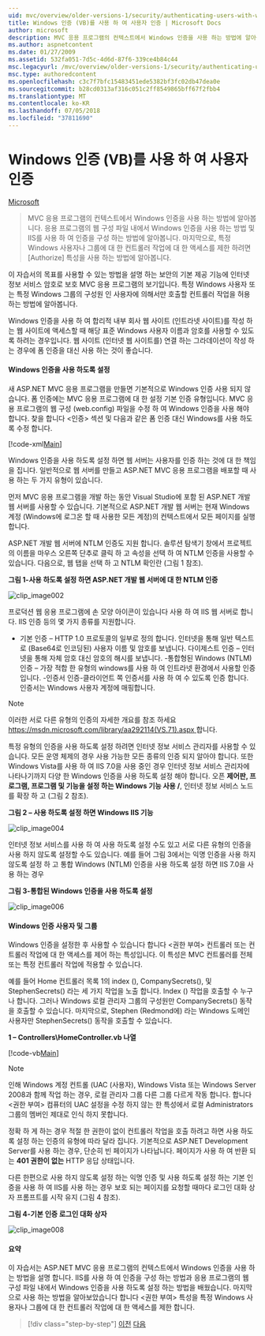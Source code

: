 ```yaml
---
uid: mvc/overview/older-versions-1/security/authenticating-users-with-windows-authentication-vb
title: Windows 인증 (VB)를 사용 하 여 사용자 인증 | Microsoft Docs
author: microsoft
description: MVC 응용 프로그램의 컨텍스트에서 Windows 인증을 사용 하는 방법에 알아봅니다. 응용 프로그램의 웹 co 내에서 Windows 인증을 사용 하는 방법에 알아봅니다...
ms.author: aspnetcontent
ms.date: 01/27/2009
ms.assetid: 532fa051-7d5c-4d6d-87f6-339ce4b84c44
msc.legacyurl: /mvc/overview/older-versions-1/security/authenticating-users-with-windows-authentication-vb
msc.type: authoredcontent
ms.openlocfilehash: c3c7f7bfc15483451ede5382bf3fc02db47dea0e
ms.sourcegitcommit: b28cd0313af316c051c2ff8549865bff67f2fbb4
ms.translationtype: MT
ms.contentlocale: ko-KR
ms.lasthandoff: 07/05/2018
ms.locfileid: "37811690"
---
```

<a name="authenticating-users-with-windows-authentication-vb"></a>Windows 인증 (VB)를 사용 하 여 사용자 인증
====================
[Microsoft](https://github.com/microsoft)

> MVC 응용 프로그램의 컨텍스트에서 Windows 인증을 사용 하는 방법에 알아봅니다. 응용 프로그램의 웹 구성 파일 내에서 Windows 인증을 사용 하는 방법 및 IIS를 사용 하 여 인증을 구성 하는 방법에 알아봅니다. 마지막으로, 특정 Windows 사용자나 그룹에 대 한 컨트롤러 작업에 대 한 액세스를 제한 하려면 [Authorize] 특성을 사용 하는 방법에 알아봅니다.


이 자습서의 목표를 사용할 수 있는 방법을 설명 하는 보안의 기본 제공 기능에 인터넷 정보 서비스 암호로 보호 MVC 응용 프로그램의 보기입니다. 특정 Windows 사용자 또는 특정 Windows 그룹의 구성원 인 사용자에 의해서만 호출할 컨트롤러 작업을 허용 하는 방법에 알아봅니다.

Windows 인증을 사용 하 여 합리적 내부 회사 웹 사이트 (인트라넷 사이트)를 작성 하는 웹 사이트에 액세스할 때 해당 표준 Windows 사용자 이름과 암호를 사용할 수 있도록 하려는 경우입니다. 웹 사이트 (인터넷 웹 사이트를) 연결 하는 그라데이션이 작성 하는 경우에 폼 인증을 대신 사용 하는 것이 좋습니다.

#### <a name="enabling-windows-authentication"></a>Windows 인증을 사용 하도록 설정

새 ASP.NET MVC 응용 프로그램을 만들면 기본적으로 Windows 인증 사용 되지 않습니다. 폼 인증에는 MVC 응용 프로그램에 대 한 설정 기본 인증 유형입니다. MVC 응용 프로그램의 웹 구성 (web.config) 파일을 수정 하 여 Windows 인증을 사용 해야 합니다. 찾을 합니다 &lt;인증&gt; 섹션 및 다음과 같은 폼 인증 대신 Windows를 사용 하도록 수정 합니다.

[!code-xml[Main](authenticating-users-with-windows-authentication-vb/samples/sample1.xml)]

Windows 인증을 사용 하도록 설정 하면 웹 서버는 사용자를 인증 하는 것에 대 한 책임을 집니다. 일반적으로 웹 서버를 만들고 ASP.NET MVC 응용 프로그램을 배포할 때 사용 하는 두 가지 유형이 있습니다.

먼저 MVC 응용 프로그램을 개발 하는 동안 Visual Studio에 포함 된 ASP.NET 개발 웹 서버를 사용할 수 있습니다. 기본적으로 ASP.NET 개발 웹 서버는 현재 Windows 계정 (Windows에 로그온 할 때 사용한 모든 계정)의 컨텍스트에서 모든 페이지를 실행 합니다.

ASP.NET 개발 웹 서버에 NTLM 인증도 지원 합니다. 솔루션 탐색기 창에서 프로젝트의 이름을 마우스 오른쪽 단추로 클릭 하 고 속성을 선택 하 여 NTLM 인증을 사용할 수 있습니다. 다음으로, 웹 탭을 선택 하 고 NTLM 확인란 (그림 1 참조).

**그림 1-사용 하도록 설정 하면 ASP.NET 개발 웹 서버에 대 한 NTLM 인증**

![clip_image002](authenticating-users-with-windows-authentication-vb/_static/image1.jpg)

프로덕션 웹 응용 프로그램에 손 모양 아이콘이 있습니다 사용 하 여 IIS 웹 서버로 합니다. IIS 인증 등의 몇 가지 종류를 지원합니다.

- 기본 인증 – HTTP 1.0 프로토콜의 일부로 정의 합니다. 인터넷을 통해 일반 텍스트로 (Base64로 인코딩된) 사용자 이름 및 암호를 보냅니다. 다이제스트 인증 – 인터넷을 통해 자체 암호 대신 암호의 해시를 보냅니다. -통합형된 Windows (NTLM) 인증 – 가장 적합 한 유형의 windows를 사용 하 여 인트라넷 환경에서 사용할 인증입니다. -인증서 인증-클라이언트 쪽 인증서를 사용 하 여 수 있도록 인증 합니다. 인증서는 Windows 사용자 계정에 매핑합니다.

> [!NOTE] 
> 
> 이러한 서로 다른 유형의 인증의 자세한 개요를 참조 하세요 [ https://msdn.microsoft.com/library/aa292114(VS.71).aspx ](https://msdn.microsoft.com/library/aa292114(VS.71).aspx)합니다.


특정 유형의 인증을 사용 하도록 설정 하려면 인터넷 정보 서비스 관리자를 사용할 수 있습니다. 모든 운영 체제의 경우 사용 가능한 모든 종류의 인증 되지 알아야 합니다. 또한 Windows Vista를 사용 하 여 IIS 7.0을 사용 중인 경우 인터넷 정보 서비스 관리자에 나타나기까지 다양 한 Windows 인증을 사용 하도록 설정 해야 합니다. 오픈 **제어판, 프로그램, 프로그램 및 기능을 설정 하는 Windows 기능 사용 /**, 인터넷 정보 서비스 노드를 확장 하 고 (그림 2 참조).

**그림 2 – 사용 하도록 설정 하면 Windows IIS 기능**

![clip_image004](authenticating-users-with-windows-authentication-vb/_static/image2.jpg)

인터넷 정보 서비스를 사용 하 여 사용 하도록 설정 수도 있고 서로 다른 유형의 인증을 사용 하지 않도록 설정할 수도 있습니다. 예를 들어 그림 3에서는 익명 인증을 사용 하지 않도록 설정 하 고 통합 Windows (NTLM) 인증을 사용 하도록 설정 하면 IIS 7.0을 사용 하는 경우

**그림 3-통합된 Windows 인증을 사용 하도록 설정**

![clip_image006](authenticating-users-with-windows-authentication-vb/_static/image3.jpg)

#### <a name="authorizing-windows-users-and-groups"></a>Windows 인증 사용자 및 그룹

Windows 인증을 설정한 후 사용할 수 있습니다 합니다 &lt;권한 부여&gt; 컨트롤러 또는 컨트롤러 작업에 대 한 액세스를 제어 하는 특성입니다. 이 특성은 MVC 컨트롤러를 전체 또는 특정 컨트롤러 작업에 적용할 수 있습니다.

예를 들어 Home 컨트롤러 목록 1의 index (), CompanySecrets(), 및 StephenSecrets() 라는 세 가지 작업을 노출 합니다. Index () 작업을 호출할 수 누구나 합니다. 그러나 Windows 로컬 관리자 그룹의 구성원만 CompanySecrets() 동작을 호출할 수 있습니다. 마지막으로, Stephen (Redmond에) 라는 Windows 도메인 사용자만 StephenSecrets() 동작을 호출할 수 있습니다.

**1 – Controllers\HomeController.vb 나열**

[!code-vb[Main](authenticating-users-with-windows-authentication-vb/samples/sample2.vb)]

> [!NOTE]
> 인해 Windows 계정 컨트롤 (UAC (사용자), Windows Vista 또는 Windows Server 2008과 함께 작업 하는 경우, 로컬 관리자 그룹 다른 그룹 다르게 작동 합니다. 합니다 &lt;권한 부여&gt; 컴퓨터의 UAC 설정을 수정 하지 않는 한 특성에서 로컬 Administrators 그룹의 멤버인 제대로 인식 하지 못합니다.


정확 하 게 하는 경우 적절 한 권한이 없이 컨트롤러 작업을 호출 하려고 하면 사용 하도록 설정 하는 인증의 유형에 따라 달라 집니다. 기본적으로 ASP.NET Development Server를 사용 하는 경우, 단순히 빈 페이지가 나타납니다. 페이지가 사용 하 여 반환 되는 **401 권한이 없는** HTTP 응답 상태입니다.

다른 한편으로 사용 하지 않도록 설정 하는 익명 인증 및 사용 하도록 설정 하는 기본 인증을 사용 하 여 IIS를 사용 하는 경우 보호 되는 페이지를 요청할 때마다 로그인 대화 상자 프롬프트를 시작 유지 (그림 4 참조).

**그림 4-기본 인증 로그인 대화 상자**

![clip_image008](authenticating-users-with-windows-authentication-vb/_static/image4.jpg)

#### <a name="summary"></a>요약

이 자습서는 ASP.NET MVC 응용 프로그램의 컨텍스트에서 Windows 인증을 사용 하는 방법을 설명 합니다. IIS를 사용 하 여 인증을 구성 하는 방법과 응용 프로그램의 웹 구성 파일 내에서 Windows 인증을 사용 하도록 설정 하는 방법을 배웠습니다. 마지막으로 사용 하는 방법을 알아보았습니다 합니다 &lt;권한 부여&gt; 특성을 특정 Windows 사용자나 그룹에 대 한 컨트롤러 작업에 대 한 액세스를 제한 합니다.

> [!div class="step-by-step"]
> [이전](authenticating-users-with-forms-authentication-vb.md)
> [다음](preventing-javascript-injection-attacks-vb.md)
